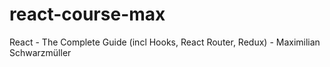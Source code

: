 # react-course-max
React - The Complete Guide (incl Hooks, React Router, Redux) - Maximilian Schwarzmüller
